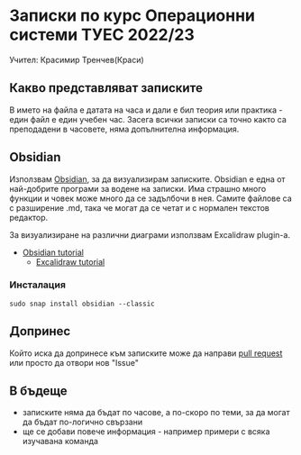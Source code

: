 # Записки по курс Операционни системи ТУЕС 2022/23
Учител: Красимир Тренчев(Краси)


## Какво представляват записките
В името на файла е датата на часа и дали е бил теория или практика - един файл е един учебен час. Засега всички записки са точно както са преподадени в часовете, няма допълнителна информация. 

## Obsidian
Използвам [Obsidian](https://obsidian.md/), за да визуализирам записките. Obsidian е една от най-добрите програми за водене на записки. Има страшно много функции и човек може много да се задълбочи в нея. Самите файлове са с разширение .md, така че могат да се четат и с нормален текстов редактор. 

За визуализиране на различни диаграми използвам Excalidraw plugin-а.

- [Obsidian tutorial]([https://www.youtube.com/watch?v=QgbLb6QCK88&ab_channel=LinkingYourThinking](https://www.youtube.com/watch?v=jAPn6yqrDxQ&ab_channel=JohnMavrick))
    - [Excalidraw tutorial](https://www.youtube.com/watch?v=UxJLLYtgDKE&list=PL6mqgtMZ4NP2jb4K3q2xqlaZowKntGu7k&ab_channel=Zsolt%27sVisualPersonalKnowledgeManagement)
### Инсталация
   ```
   sudo snap install obsidian --classic
   ``` 

## Допринес
Който иска да допринесе към записките може да направи [pull request](https://www.howtogeek.com/devops/what-are-git-pull-requests-and-how-do-you-use-them/) или просто да отвори нов "Issue"

## В бъдеще
- записките няма да бъдат по часове, а по-скоро по теми, за да могат да бъдат по-логично свързани
- ще се добави повече информация - например примери с всяка изучавана команда
